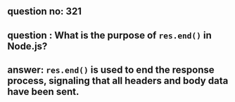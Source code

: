 
      
## question no: 321

## question : What is the purpose of `res.end()` in Node.js?

## answer: `res.end()` is used to end the response process, signaling that all headers and body data have been sent.
      